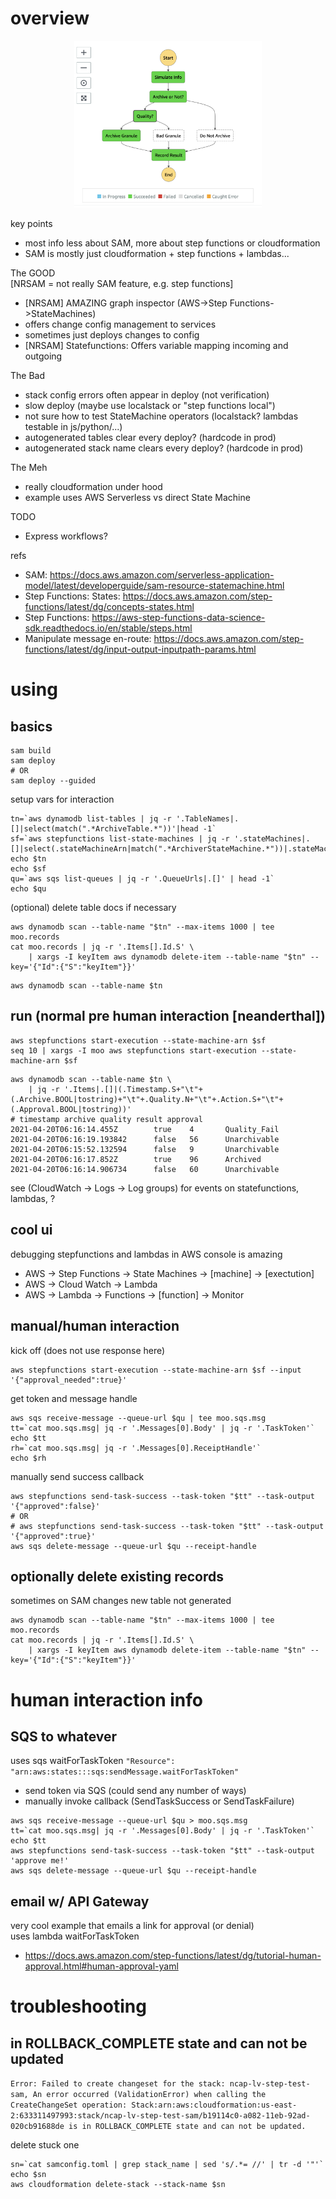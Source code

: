 # overview

<p align="center">
  <img src="sam_ncap_stepfunction.png" width="300" title="flow">
</p>

key points
- most info less about SAM, more about step functions or cloudformation
- SAM is mostly just cloudformation + step functions + lambdas...

The GOOD</br>
[NRSAM = not really SAM feature, e.g. step functions]
- [NRSAM] AMAZING graph inspector (AWS->Step Functions->StateMachines)
- offers change config management to services
- sometimes just deploys changes to config
- [NRSAM] Statefunctions: Offers variable mapping incoming and outgoing

The Bad
- stack config errors often appear in deploy (not verification)
- slow deploy (maybe use localstack or "step functions local")
- not sure how to test StateMachine operators (localstack? lambdas testable in js/python/...)
- autogenerated tables clear every deploy? (hardcode in prod)
- autogenerated stack name clears every deploy? (hardcode in prod)

The Meh
- really cloudformation under hood
- example uses AWS Serverless vs direct State Machine

TODO
- Express workflows?

refs
- SAM: https://docs.aws.amazon.com/serverless-application-model/latest/developerguide/sam-resource-statemachine.html
- Step Functions: States: https://docs.aws.amazon.com/step-functions/latest/dg/concepts-states.html
- Step Functions: https://aws-step-functions-data-science-sdk.readthedocs.io/en/stable/steps.html
- Manipulate message en-route: https://docs.aws.amazon.com/step-functions/latest/dg/input-output-inputpath-params.html

# using

## basics
```
sam build
sam deploy
# OR
sam deploy --guided
```
setup vars for interaction
```
tn=`aws dynamodb list-tables | jq -r '.TableNames|.[]|select(match(".*ArchiveTable.*"))'|head -1`
sf=`aws stepfunctions list-state-machines | jq -r '.stateMachines|.[]|select(.stateMachineArn|match(".*ArchiverStateMachine.*"))|.stateMachineArn'`
echo $tn
echo $sf
qu=`aws sqs list-queues | jq -r '.QueueUrls|.[]' | head -1`
echo $qu
```
(optional) delete table docs if necessary
```
aws dynamodb scan --table-name "$tn" --max-items 1000 | tee moo.records   
cat moo.records | jq -r '.Items[].Id.S' \
    | xargs -I keyItem aws dynamodb delete-item --table-name "$tn" --key='{"Id":{"S":"keyItem"}}'
```
```
aws dynamodb scan --table-name $tn
```

## run (normal pre human interaction [neanderthal])
```
aws stepfunctions start-execution --state-machine-arn $sf
seq 10 | xargs -I moo aws stepfunctions start-execution --state-machine-arn $sf
```
```
aws dynamodb scan --table-name $tn \
    | jq -r '.Items|.[]|(.Timestamp.S+"\t"+(.Archive.BOOL|tostring)+"\t"+.Quality.N+"\t"+.Action.S+"\t"+(.Approval.BOOL|tostring))'
# timestamp archive quality result approval
2021-04-20T06:16:14.455Z        true    4       Quality_Fail
2021-04-20T06:16:19.193842      false   56      Unarchivable
2021-04-20T06:15:52.132594      false   9       Unarchivable
2021-04-20T06:16:17.852Z        true    96      Archived
2021-04-20T06:16:14.906734      false   60      Unarchivable

```
see (CloudWatch -> Logs -> Log groups) for events on statefunctions, lambdas, ?

## cool ui

debugging stepfunctions and lambdas in AWS console is amazing

- AWS -> Step Functions -> State Machines -> [machine] -> [exectution]
- AWS -> Cloud Watch -> Lambda
- AWS -> Lambda -> Functions -> [function] -> Monitor


## manual/human interaction
kick off (does not use response here)
```
aws stepfunctions start-execution --state-machine-arn $sf --input '{"approval_needed":true}'
```
get token and message handle
```
aws sqs receive-message --queue-url $qu | tee moo.sqs.msg
tt=`cat moo.sqs.msg| jq -r '.Messages[0].Body' | jq -r '.TaskToken'`
echo $tt
rh=`cat moo.sqs.msg| jq -r '.Messages[0].ReceiptHandle'`
echo $rh
```
manually send success callback
```
aws stepfunctions send-task-success --task-token "$tt" --task-output '{"approved":false}'
# OR
# aws stepfunctions send-task-success --task-token "$tt" --task-output '{"approved":true}'
aws sqs delete-message --queue-url $qu --receipt-handle
```

## optionally delete existing records
sometimes on SAM changes new table not generated
```
aws dynamodb scan --table-name "$tn" --max-items 1000 | tee moo.records   
cat moo.records | jq -r '.Items[].Id.S' \
    | xargs -I keyItem aws dynamodb delete-item --table-name "$tn" --key='{"Id":{"S":"keyItem"}}'
```

# human interaction info

## SQS to whatever

uses sqs waitForTaskToken
```"Resource": "arn:aws:states:::sqs:sendMessage.waitForTaskToken"```
- send token via SQS (could send any number of ways)
- manually invoke callback (SendTaskSuccess or SendTaskFailure)

```
aws sqs receive-message --queue-url $qu > moo.sqs.msg
tt=`cat moo.sqs.msg| jq -r '.Messages[0].Body' | jq -r '.TaskToken'`
echo $tt
aws stepfunctions send-task-success --task-token "$tt" --task-output 'approve me!'
aws sqs delete-message --queue-url $qu --receipt-handle
```

## email w/ API Gateway

very cool example that emails a link for approval (or denial)</br>
uses lambda waitForTaskToken
- https://docs.aws.amazon.com/step-functions/latest/dg/tutorial-human-approval.html#human-approval-yaml

# troubleshooting

## in ROLLBACK_COMPLETE state and can not be updated
```Error: Failed to create changeset for the stack: ncap-lv-step-test-sam, An error occurred (ValidationError) when calling the CreateChangeSet operation: Stack:arn:aws:cloudformation:us-east-2:633311497993:stack/ncap-lv-step-test-sam/b19114c0-a082-11eb-92ad-020cb91688de is in ROLLBACK_COMPLETE state and can not be updated.```

delete stuck one
```
sn=`cat samconfig.toml | grep stack_name | sed 's/.*= //' | tr -d '"'`
echo $sn
aws cloudformation delete-stack --stack-name $sn
```

